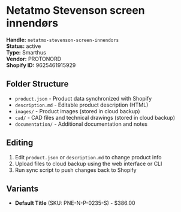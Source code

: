 # Netatmo Stevenson screen innendørs

**Handle:** `netatmo-stevenson-screen-innendors`  
**Status:** active  
**Type:** Smarthus  
**Vendor:** PROTONORD  
**Shopify ID:** 9625461915929  

## Folder Structure

- `product.json` - Product data synchronized with Shopify
- `description.md` - Editable product description (HTML)
- `images/` - Product images (stored in cloud backup)
- `cad/` - CAD files and technical drawings (stored in cloud backup)
- `documentation/` - Additional documentation and notes

## Editing

1. Edit `product.json` or `description.md` to change product info
2. Upload files to cloud backup using the web interface or CLI
3. Run sync script to push changes back to Shopify

## Variants

- **Default Title** (SKU: PNE-N-P-0235-S) - $386.00

